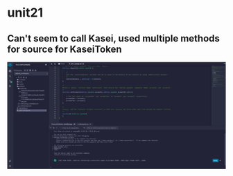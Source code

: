 # unit21
## Can't seem to call Kasei, used multiple methods for source for KaseiToken 
![KaseiWontCall](https://github.com/1ightray/unit20/blob/main/CaptureJoingSavings1.JPG?raw=true)
